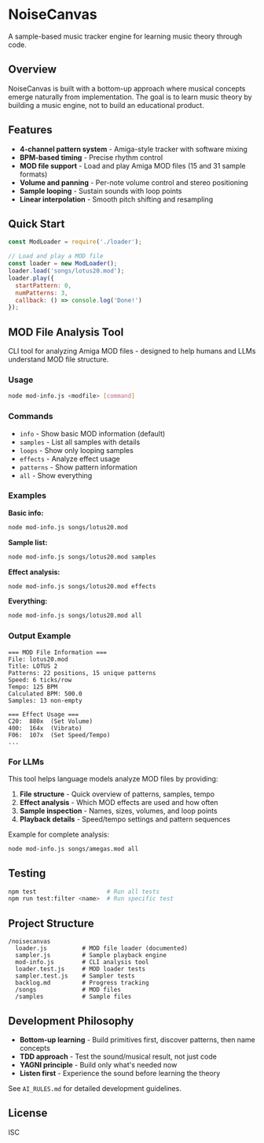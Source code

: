# NoiseCanvas

A sample-based music tracker engine for learning music theory through code.

## Overview

NoiseCanvas is built with a bottom-up approach where musical concepts emerge naturally from implementation. The goal is to learn music theory by building a music engine, not to build an educational product.

## Features

- **4-channel pattern system** - Amiga-style tracker with software mixing
- **BPM-based timing** - Precise rhythm control
- **MOD file support** - Load and play Amiga MOD files (15 and 31 sample formats)
- **Volume and panning** - Per-note volume control and stereo positioning
- **Sample looping** - Sustain sounds with loop points
- **Linear interpolation** - Smooth pitch shifting and resampling

## Quick Start

```javascript
const ModLoader = require('./loader');

// Load and play a MOD file
const loader = new ModLoader();
loader.load('songs/lotus20.mod');
loader.play({
  startPattern: 0,
  numPatterns: 3,
  callback: () => console.log('Done!')
});
```

## MOD File Analysis Tool

CLI tool for analyzing Amiga MOD files - designed to help humans and LLMs understand MOD file structure.

### Usage

```bash
node mod-info.js <modfile> [command]
```

### Commands

- `info` - Show basic MOD information (default)
- `samples` - List all samples with details
- `loops` - Show only looping samples
- `effects` - Analyze effect usage
- `patterns` - Show pattern information
- `all` - Show everything

### Examples

**Basic info:**
```bash
node mod-info.js songs/lotus20.mod
```

**Sample list:**
```bash
node mod-info.js songs/lotus20.mod samples
```

**Effect analysis:**
```bash
node mod-info.js songs/lotus20.mod effects
```

**Everything:**
```bash
node mod-info.js songs/lotus20.mod all
```

### Output Example

```
=== MOD File Information ===
File: lotus20.mod
Title: LOTUS 2
Patterns: 22 positions, 15 unique patterns
Speed: 6 ticks/row
Tempo: 125 BPM
Calculated BPM: 500.0
Samples: 13 non-empty

=== Effect Usage ===
C20:  880x  (Set Volume)
400:  164x  (Vibrato)
F06:  107x  (Set Speed/Tempo)
...
```

### For LLMs

This tool helps language models analyze MOD files by providing:

1. **File structure** - Quick overview of patterns, samples, tempo
2. **Effect analysis** - Which MOD effects are used and how often
3. **Sample inspection** - Names, sizes, volumes, and loop points
4. **Playback details** - Speed/tempo settings and pattern sequences

Example for complete analysis:
```bash
node mod-info.js songs/amegas.mod all
```

## Testing

```bash
npm test                    # Run all tests
npm run test:filter <name>  # Run specific test
```

## Project Structure

```
/noisecanvas
  loader.js          # MOD file loader (documented)
  sampler.js         # Sample playback engine
  mod-info.js        # CLI analysis tool
  loader.test.js     # MOD loader tests
  sampler.test.js    # Sampler tests
  backlog.md         # Progress tracking
  /songs             # MOD files
  /samples           # Sample files
```

## Development Philosophy

- **Bottom-up learning** - Build primitives first, discover patterns, then name concepts
- **TDD approach** - Test the sound/musical result, not just code
- **YAGNI principle** - Build only what's needed now
- **Listen first** - Experience the sound before learning the theory

See `AI_RULES.md` for detailed development guidelines.

## License

ISC
